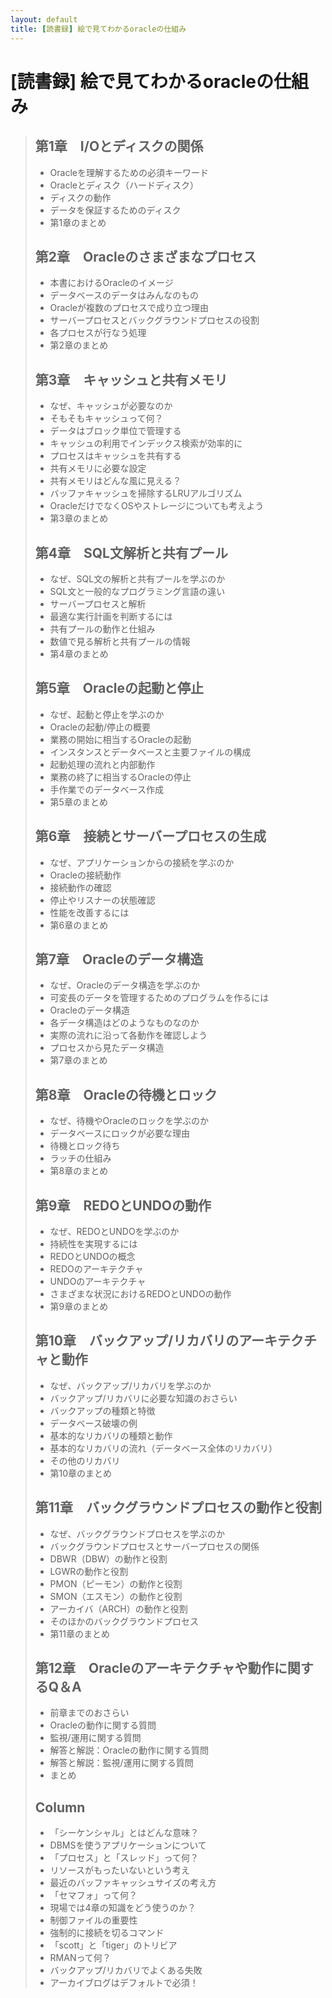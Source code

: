 ```yaml
---
layout: default
title: [読書録] 絵で見てわかるoracleの仕組み
---
```


# [読書録] 絵で見てわかるoracleの仕組み

> ## 第1章　I/Oとディスクの関係
> 
> - Oracleを理解するための必須キーワード
> - Oracleとディスク（ハードディスク）
> - ディスクの動作
> - データを保証するためのディスク
> - 第1章のまとめ
> 
> ## 第2章　Oracleのさまざまなプロセス
> 
> - 本書におけるOracleのイメージ
> - データベースのデータはみんなのもの
> - Oracleが複数のプロセスで成り立つ理由
> - サーバープロセスとバックグラウンドプロセスの役割
> - 各プロセスが行なう処理
> - 第2章のまとめ
> 
> ## 第3章　キャッシュと共有メモリ
> 
> - なぜ、キャッシュが必要なのか
> - そもそもキャッシュって何？
> - データはブロック単位で管理する
> - キャッシュの利用でインデックス検索が効率的に
> - プロセスはキャッシュを共有する
> - 共有メモリに必要な設定
> - 共有メモリはどんな風に見える？
> - バッファキャッシュを掃除するLRUアルゴリズム
> - OracleだけでなくOSやストレージについても考えよう
> - 第3章のまとめ
> 
> ## 第4章　SQL文解析と共有プール
> 
> - なぜ、SQL文の解析と共有プールを学ぶのか
> - SQL文と一般的なプログラミング言語の違い
> - サーバープロセスと解析
> - 最適な実行計画を判断するには
> - 共有プールの動作と仕組み
> - 数値で見る解析と共有プールの情報
> - 第4章のまとめ
> 
> ## 第5章　Oracleの起動と停止
> 
> - なぜ、起動と停止を学ぶのか
> - Oracleの起動/停止の概要
> - 業務の開始に相当するOracleの起動
> - インスタンスとデータベースと主要ファイルの構成
> - 起動処理の流れと内部動作
> - 業務の終了に相当するOracleの停止
> - 手作業でのデータベース作成
> - 第5章のまとめ
> 
> ## 第6章　接続とサーバープロセスの生成
> 
> - なぜ、アプリケーションからの接続を学ぶのか
> - Oracleの接続動作
> - 接続動作の確認
> - 停止やリスナーの状態確認
> - 性能を改善するには
> - 第6章のまとめ
> 
> ## 第7章　Oracleのデータ構造
> 
> - なぜ、Oracleのデータ構造を学ぶのか
> - 可変長のデータを管理するためのプログラムを作るには
> - Oracleのデータ構造
> - 各データ構造はどのようなものなのか
> - 実際の流れに沿って各動作を確認しよう
> - プロセスから見たデータ構造
> - 第7章のまとめ
> 
> ## 第8章　Oracleの待機とロック
> 
> - なぜ、待機やOracleのロックを学ぶのか
> - データベースにロックが必要な理由
> - 待機とロック待ち
> - ラッチの仕組み
> - 第8章のまとめ
> 
> ## 第9章　REDOとUNDOの動作
> 
> - なぜ、REDOとUNDOを学ぶのか
> - 持続性を実現するには
> - REDOとUNDOの概念
> - REDOのアーキテクチャ
> - UNDOのアーキテクチャ
> - さまざまな状況におけるREDOとUNDOの動作
> - 第9章のまとめ
> 
> ## 第10章　バックアップ/リカバリのアーキテクチャと動作
> 
> - なぜ、バックアップ/リカバリを学ぶのか
> - バックアップ/リカバリに必要な知識のおさらい
> - バックアップの種類と特徴
> - データベース破壊の例
> - 基本的なリカバリの種類と動作
> - 基本的なリカバリの流れ（データベース全体のリカバリ）
> - その他のリカバリ
> - 第10章のまとめ
> 
> ## 第11章　バックグラウンドプロセスの動作と役割
> 
> - なぜ、バックグラウンドプロセスを学ぶのか
> - バックグラウンドプロセスとサーバープロセスの関係
> - DBWR（DBW）の動作と役割
> - LGWRの動作と役割
> - PMON（ピーモン）の動作と役割
> - SMON（エスモン）の動作と役割
> - アーカイバ（ARCH）の動作と役割
> - そのほかのバックグラウンドプロセス
> - 第11章のまとめ
> 
> ## 第12章　Oracleのアーキテクチャや動作に関するQ＆A
> 
> - 前章までのおさらい
> - Oracleの動作に関する質問
> - 監視/運用に関する質問
> - 解答と解説：Oracleの動作に関する質問
> - 解答と解説：監視/運用に関する質問
> - まとめ
> 
> ## Column
> 
> - 「シーケンシャル」とはどんな意味？
> - DBMSを使うアプリケーションについて
> - 「プロセス」と「スレッド」って何？
> - リソースがもったいないという考え
> - 最近のバッファキャッシュサイズの考え方
> - 「セマフォ」って何？
> - 現場では4章の知識をどう使うのか？
> - 制御ファイルの重要性
> - 強制的に接続を切るコマンド
> - 「scott」と「tiger」のトリビア
> - RMANって何？
> - バックアップ/リカバリでよくある失敗
> - アーカイブログはデフォルトで必須！
